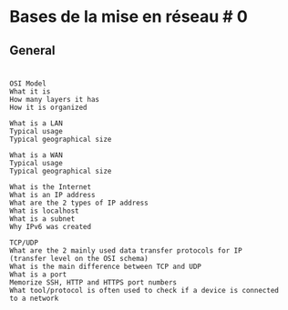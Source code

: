 # Bases de la mise en réseau # 0
## General
#
	OSI Model
	What it is
	How many layers it has
	How it is organized

	What is a LAN
	Typical usage
	Typical geographical size

	What is a WAN
	Typical usage
	Typical geographical size

	What is the Internet
	What is an IP address
	What are the 2 types of IP address
	What is localhost
	What is a subnet
	Why IPv6 was created

	TCP/UDP
	What are the 2 mainly used data transfer protocols for IP
	(transfer level on the OSI schema)
	What is the main difference between TCP and UDP
	What is a port
	Memorize SSH, HTTP and HTTPS port numbers
	What tool/protocol is often used to check if a device is connected
	to a network
